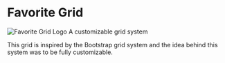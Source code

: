 # Favorite Grid
![Favorite Grid Logo](https://i.ibb.co/xD5pJDv/favorite-grid-logo.png)
A customizable grid system

This grid is inspired by the Bootstrap grid system and the idea behind this system was to be fully customizable.
